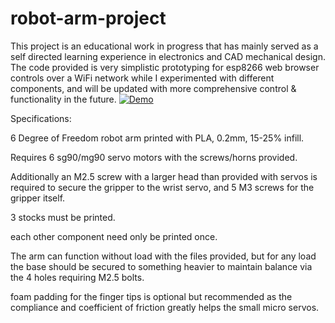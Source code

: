 # robot-arm-project

This project is an educational work in progress that has mainly served as a self directed learning experience in electronics and CAD mechanical design. 
The code provided is very simplistic prototyping for esp8266 web browser controls over a WiFi network while I experimented with different components, and will be updated with more comprehensive control & functionality in the future. 
[![Demo](https://img.youtube.com/vi/Rj-Bpq9z9jQ/0.jpg)](https://www.youtube.com/watch?v=Rj-Bpq9z9jQ)


Specifications:

6 Degree of Freedom robot arm printed with PLA, 0.2mm, 15-25% infill.

Requires 6 sg90/mg90 servo motors with the screws/horns provided.

Additionally an M2.5 screw with a larger head than provided with servos is required to secure the gripper to the wrist servo, and 5 M3 screws for the gripper itself.

3 stocks must be printed.

each other component need only be printed once.

The arm can function without load with the files provided, but for any load the base should be secured to something heavier to maintain balance via the 4 holes requiring M2.5 bolts.

foam padding for the finger tips is optional but recommended as the compliance and coefficient of friction greatly helps the small micro servos.
